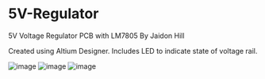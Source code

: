 # 5V-Regulator
5V Voltage Regulator PCB with LM7805
By Jaidon Hill

Created using Altium Designer. 
Includes LED to indicate state of voltage rail.


![image](https://github.com/jhill2004/5V-LDO-Regulator/assets/97457539/06b16a0d-7d21-40bf-91e0-834220190991)
![image](https://github.com/jhill2004/5V-LDO-Regulator/assets/97457539/066326ea-28fc-4f83-afc7-93b9f18ca4cf)
![image](https://github.com/jhill2004/5V-LDO-Regulator/assets/97457539/072ffc78-a430-44b8-933e-2b52641efd2d)




